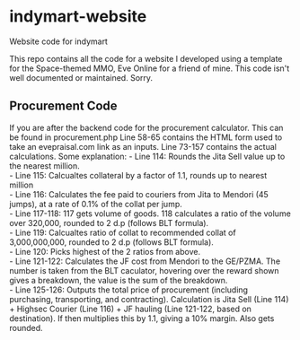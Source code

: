 # indymart-website
Website code for indymart

This repo contains all the code for a website I developed using a template for the Space-themed MMO, Eve Online for a friend of mine. 
This code isn't well documented or maintained. Sorry.

<h2>Procurement Code</h2>
If you are after the backend code for the procurement calculator. This can be found in procurement.php
Line 58-65 contains the HTML form used to take an evepraisal.com link as an inputs.
Line 73-157 contains the actual calculations. Some explanation:
- Line 114: Rounds the Jita Sell value up to the nearest million. <br/>
- Line 115: Calcualtes collateral by a factor of 1.1, rounds up to nearest million <br/>
- Line 116: Calculates the fee paid to couriers from Jita to Mendori (45 jumps), at a rate of 0.1% of the collat per jump. <br/>
- Line 117-118: 117 gets volume of goods. 118 calculates a ratio of the volume over 320,000, rounded to 2 d.p (follows BLT formula). <br/>
- Line 119: Calcualtes ratio of collat to recommended collat of 3,000,000,000, rounded to 2 d.p (follows BLT formula). <br/>
- Line 120: Picks highest of the 2 ratios from above. <br/>
- Line 121-122: Calculates the JF cost from Mendori to the GE/PZMA. The number is taken from the BLT caculator, hovering over the reward shown gives a breakdown, the value is the sum of the breakdown. <br/>
- Line 125-126: Outputs the total price of procurement (including purchasing, transporting, and contracting). Calculation is Jita Sell (Line 114) + Highsec Courier (Line 116) + JF hauling (Line 121-122, based on destination). If then multiplies this by 1.1, giving a 10% margin. Also gets rounded. <br/>
